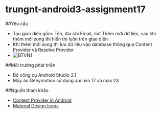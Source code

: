 # trungnt-android3-assignment17

##Yêu cầu
+ Tạo giao diện gồm: Tên, địa chỉ Email, nút Thêm mới dữ liệu, sau khi thêm mới xong thì hiển thị luôn trên giao diện
+ Khi thêm mới xong thì lưu dữ liệu vào database thông qua Content Provider và Resolve Provider
+ ![BTVN1](http://i477.photobucket.com/albums/rr132/trungepu/BTVN-Storage-ReadContactDatabase-ContentProvider_zpsej0amndj.jpg)

##Môi trường phát triển
+ Bộ công cụ Android Studio 2.1
+ Máy ảo Genymotion sử dụng api min 17 và max 23

##Nguồn tham khảo
+ [Content Provider in Android](http://www.tutorialspoint.com/android/android_content_providers.htm)
+ [Material Design Icons](https://materialdesignicons.com/icon/)
 

